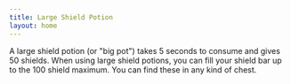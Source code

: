 ```yaml
---
title: Large Shield Potion
layout: home
---
```


A large shield potion (or "big pot") takes 5 seconds to consume and gives 50 shields. When using large shield potions, you can fill your shield bar up to the 100 shield maximum. You can find these in any kind of chest.
